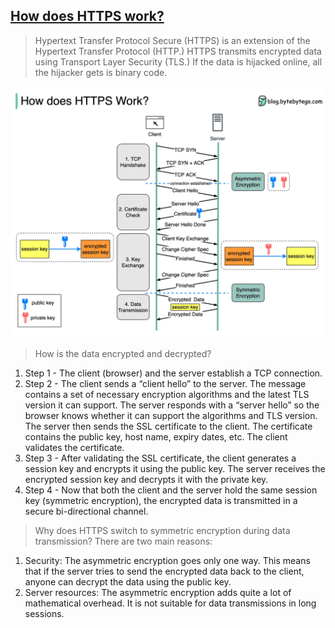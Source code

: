 ## [How does HTTPS work?](https://twitter.com/alexxubyte/status/1521883407864590337)

> Hypertext Transfer Protocol Secure (HTTPS) is an extension of the Hypertext Transfer Protocol (HTTP.) HTTPS transmits encrypted data using Transport Layer Security (TLS.) If the data is hijacked online, all the hijacker gets is binary code.

![https](https.jpeg)

> How is the data encrypted and decrypted?
1. Step 1 - The client (browser) and the server establish a TCP connection.
2. Step 2 - The client sends a “client hello” to the server. The message contains a set of necessary encryption algorithms and the latest TLS version it can support. The server responds with a “server hello” so the browser knows whether it can support the algorithms and TLS version.
   The server then sends the SSL certificate to the client. The certificate contains the public key, host name, expiry dates, etc. The client validates the certificate.
3. Step 3 - After validating the SSL certificate, the client generates a session key and encrypts it using the public key. The server receives the encrypted session key and decrypts it with the private key.
4. Step 4 - Now that both the client and the server hold the same session key (symmetric encryption), the encrypted data is transmitted in a secure bi-directional channel.

> Why does HTTPS switch to symmetric encryption during data transmission? There are two main reasons:
1. Security: The asymmetric encryption goes only one way. This means that if the server tries to send the encrypted data back to the client, anyone can decrypt the data using the public key.
2. Server resources: The asymmetric encryption adds quite a lot of mathematical overhead. It is not suitable for data transmissions in long sessions.